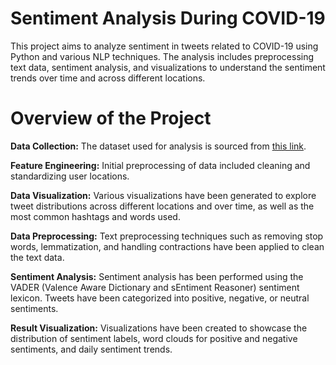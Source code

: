 # Sentiment Analysis During COVID-19

This project aims to analyze sentiment in tweets related to COVID-19 using Python and various NLP techniques. The analysis includes preprocessing text data, sentiment analysis, and visualizations to understand the sentiment trends over time and across different locations.




# Overview of the Project


**Data Collection:**
The dataset used for analysis is sourced from [this link](https://raw.githubusercontent.com/ifaris25/Sentiment-analysis-during-COVID-19/main/covid19_tweets.csv).

**Feature Engineering:**
Initial preprocessing of data included cleaning and standardizing user locations.

**Data Visualization:**
Various visualizations have been generated to explore tweet distributions across different locations and over time, as well as the most common hashtags and words used.

**Data Preprocessing:**
Text preprocessing techniques such as removing stop words, lemmatization, and handling contractions have been applied to clean the text data.

**Sentiment Analysis:**
Sentiment analysis has been performed using the VADER (Valence Aware Dictionary and sEntiment Reasoner) sentiment lexicon. Tweets have been categorized into positive, negative, or neutral sentiments.

**Result Visualization:**
Visualizations have been created to showcase the distribution of sentiment labels, word clouds for positive and negative sentiments, and daily sentiment trends.